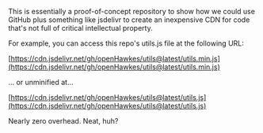 This is essentially a proof-of-concept repository to show how we could use GitHub plus something like jsdelivr to create an inexpensive CDN for code that's not full of critical intellectual property.

For example, you can access this repo's utils.js file at the following URL:

[https://cdn.jsdelivr.net/gh/openHawkes/utils@latest/utils.min.js](https://cdn.jsdelivr.net/gh/openHawkes/utils@latest/utils.min.js)

... or unminified at... 

[https://cdn.jsdelivr.net/gh/openHawkes/utils@latest/utils.js](https://cdn.jsdelivr.net/gh/openHawkes/utils@latest/utils.js)

Nearly zero overhead. Neat, huh? 